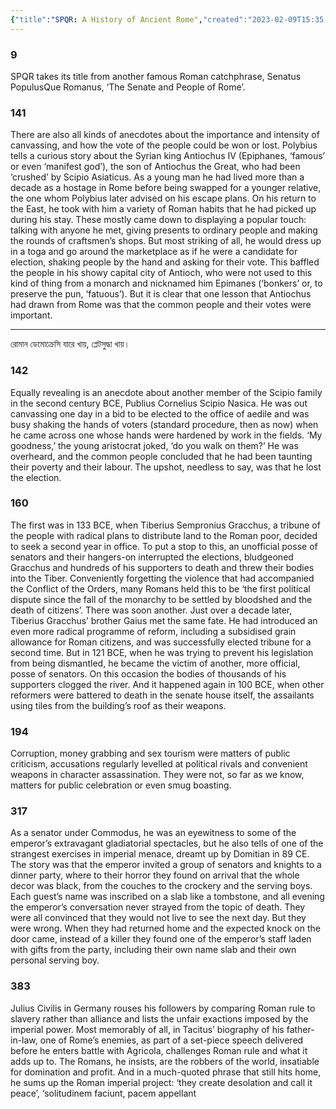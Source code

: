 ```yaml
---
{"title":"SPQR: A History of Ancient Rome","created":"2023-02-09T15:35:00+06:00","updated":"2023-02-09T15:40:03+06:00","tags":["reading-notes"],"dg-publish":true,"dg-note-icon":"stone","permalink":"/personal/reading/notes-and-highlights/spqr-a-history-of-ancient-rome/","dgPassFrontmatter":true,"noteIcon":"1"}
---
```


### 9

SPQR takes its title from another famous Roman catchphrase, Senatus PopulusQue Romanus, ‘The Senate and People of Rome’.

### 141
There are also all kinds of anecdotes about the importance and intensity of canvassing, and how the vote of the people could be won or lost. Polybius tells a curious story about the Syrian king Antiochus IV (Epiphanes, ‘famous’ or even ‘manifest god’), the son of Antiochus the Great, who had been ‘crushed’ by Scipio Asiaticus. As a young man he had lived more than a decade as a hostage in Rome before being swapped for a younger relative, the one whom Polybius later advised on his escape plans. On his return to the East, he took with him a variety of Roman habits that he had picked up during his stay. These mostly came down to displaying a popular touch: talking with anyone he met, giving presents to ordinary people and making the rounds of craftsmen’s shops. But most striking of all, he would dress up in a toga and go around the marketplace as if he were a candidate for election, shaking people by the hand and asking for their vote. This baffled the people in his showy capital city of Antioch, who were not used to this kind of thing from a monarch and nicknamed him Epimanes (‘bonkers’ or, to preserve the pun, ‘fatuous’). But it is clear that one lesson that Antiochus had drawn from Rome was that the common people and their votes were important.

---
রোমান ডেমোক্রেসি যারে খায়, প্লেটসুদ্ধা খায়।

### 142

Equally revealing is an anecdote about another member of the Scipio family in the second century BCE, Publius Cornelius Scipio Nasica. He was out canvassing one day in a bid to be elected to the office of aedile and was busy shaking the hands of voters (standard procedure, then as now) when he came across one whose hands were hardened by work in the fields. ‘My goodness,’ the young aristocrat joked, ‘do you walk on them?’ He was overheard, and the common people concluded that he had been taunting their poverty and their labour. The upshot, needless to say, was that he lost the election.

### 160

The first was in 133 BCE, when Tiberius Sempronius Gracchus, a tribune of the people with radical plans to distribute land to the Roman poor, decided to seek a second year in office. To put a stop to this, an unofficial posse of senators and their hangers-on interrupted the elections, bludgeoned Gracchus and hundreds of his supporters to death and threw their bodies into the Tiber. Conveniently forgetting the violence that had accompanied the Conflict of the Orders, many Romans held this to be ‘the first political dispute since the fall of the monarchy to be settled by bloodshed and the death of citizens’. There was soon another. Just over a decade later, Tiberius Gracchus’ brother Gaius met the same fate. He had introduced an even more radical programme of reform, including a subsidised grain allowance for Roman citizens, and was successfully elected tribune for a second time. But in 121 BCE, when he was trying to prevent his legislation from being dismantled, he became the victim of another, more official, posse of senators. On this occasion the bodies of thousands of his supporters clogged the river. And it happened again in 100 BCE, when other reformers were battered to death in the senate house itself, the assailants using tiles from the building’s roof as their weapons.

### 194

Corruption, money grabbing and sex tourism were matters of public criticism, accusations regularly levelled at political rivals and convenient weapons in character assassination. They were not, so far as we know, matters for public celebration or even smug boasting.

### 317

As a senator under Commodus, he was an eyewitness to some of the emperor’s extravagant gladiatorial spectacles, but he also tells of one of the strangest exercises in imperial menace, dreamt up by Domitian in 89 CE. The story was that the emperor invited a group of senators and knights to a dinner party, where to their horror they found on arrival that the whole decor was black, from the couches to the crockery and the serving boys. Each guest’s name was inscribed on a slab like a tombstone, and all evening the emperor’s conversation never strayed from the topic of death. They were all convinced that they would not live to see the next day. But they were wrong. When they had returned home and the expected knock on the door came, instead of a killer they found one of the emperor’s staff laden with gifts from the party, including their own name slab and their own personal serving boy.

### 383

Julius Civilis in Germany rouses his followers by comparing Roman rule to slavery rather than alliance and lists the unfair exactions imposed by the imperial power. Most memorably of all, in Tacitus’ biography of his father-in-law, one of Rome’s enemies, as part of a set-piece speech delivered before he enters battle with Agricola, challenges Roman rule and what it adds up to. The Romans, he insists, are the robbers of the world, insatiable for domination and profit. And in a much-quoted phrase that still hits home, he sums up the Roman imperial project: ‘they create desolation and call it peace’, ‘solitudinem faciunt, pacem appellant